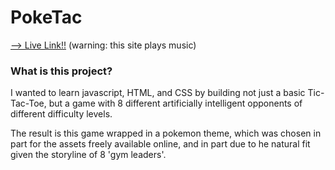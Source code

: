 # PokeTac

[--> Live Link!!](https://tic-tac-toe-pokemon.herokuapp.com/index.html) (warning: this site plays music)

### What is this project?

I wanted to learn javascript, HTML, and CSS by building not just a basic Tic-Tac-Toe, but a game with 8 different artificially intelligent opponents
of different difficulty levels.  

The result is this game wrapped in a pokemon theme, which was chosen in part for the assets freely available online, and in part due to he natural fit given the storyline of 8 'gym leaders'.
